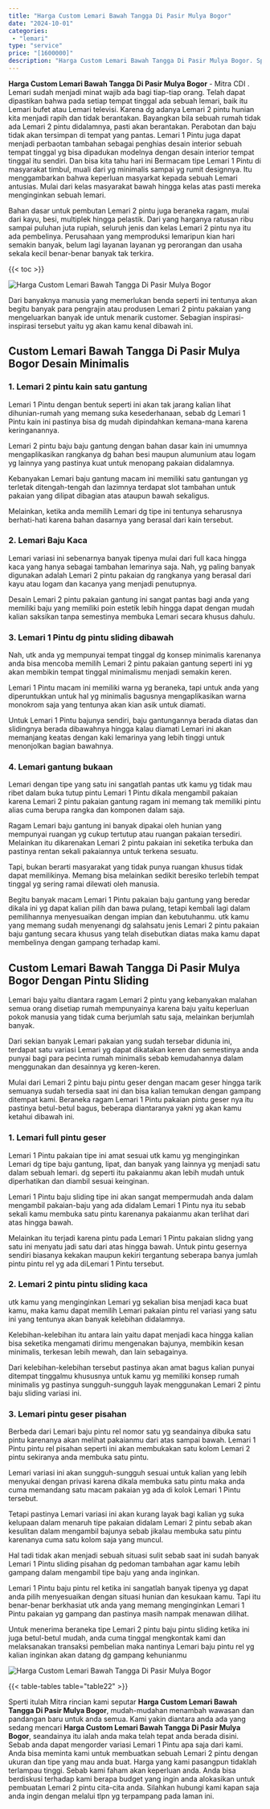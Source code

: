 ```yaml
---
title: "Harga Custom Lemari Bawah Tangga Di Pasir Mulya Bogor"
date: "2024-10-01"
categories:
 - "lemari"
type: "service"
price: "[1600000]"
description: "Harga Custom Lemari Bawah Tangga Di Pasir Mulya Bogor. Spereti itulah Mitra rincian kami seputar **Harga Custom Lemari Bawah Tangga Di Pasir Mulya Bogor**, m..."
---
```


**Harga Custom Lemari Bawah Tangga Di Pasir Mulya Bogor** - Mitra CDI . Lemari sudah menjadi minat wajib ada bagi tiap-tiap orang. Telah dapat dipastikan bahwa pada setiap tempat tinggal ada sebuah lemari, baik itu Lemari bufet atau Lemari televisi. Karena dg adanya Lemari 2 pintu hunian kita menjadi rapih dan tidak berantakan. Bayangkan bila sebuah rumah tidak ada Lemari 2 pintu didalamnya, pasti akan berantakan. Perabotan dan baju tidak akan tersimpan di tempat yang pantas. Lemari 1 Pintu juga dapat menjadi perbaotan tambahan sebagai penghias desain interior sebuah tempat tinggal yg bisa dipadukan modelnya dengan desain interior tempat tinggal itu sendiri. Dan bisa kita tahu hari ini Bermacam tipe Lemari 1 Pintu di masyarakat timbul, muali dari yg minimalis sampai yg rumit designnya. Itu menggambarkan bahwa keperluan masyarkat kepada sebuah Lemari antusias. Mulai dari kelas masyarakat bawah hingga kelas atas pasti mereka menginginkan sebuah lemari.

Bahan dasar untuk pembutan Lemari 2 pintu juga beraneka ragam, mulai dari kayu, besi, multiplek hingga pelastik. Dari yang harganya ratusan ribu sampai puluhan juta rupiah, seluruh jenis dan kelas Lemari 2 pintu nya itu ada pembelinya. Perusahaan yang memproduksi lemaripun kian hari semakin banyak, belum lagi layanan layanan yg perorangan dan usaha sekala kecil benar-benar banyak tak terkira.

{{< toc >}}

![Harga Custom Lemari Bawah Tangga Di Pasir Mulya Bogor](/images/mebel/lemari-umum-010.jpg)

Dari banyaknya manusia yang memerlukan benda seperti ini tentunya akan begitu banyak para pengrajin atau produsen Lemari 2 pintu pakaian yang mengeluarkan banyak ide untuk menarik customer. Sebagian inspirasi-inspirasi tersebut yaitu yg akan kamu kenal dibawah ini.

## Custom Lemari Bawah Tangga Di Pasir Mulya Bogor Desain Minimalis

### 1\. Lemari 2 pintu kain satu gantung

Lemari 1 Pintu dengan bentuk seperti ini akan tak jarang kalian lihat dihunian-rumah yang memang suka kesederhanaan, sebab dg Lemari 1 Pintu kain ini pastinya bisa dg mudah dipindahkan kemana-mana karena keringanannya.

Lemari 2 pintu baju baju gantung dengan bahan dasar kain ini umumnya mengaplikasikan rangkanya dg bahan besi maupun alumunium atau logam yg lainnya yang pastinya kuat untuk menopang pakaian didalamnya.

Kebanyakan Lemari baju gantung macam ini memiliki satu gantungan yg terletak ditengah-tengah dan lazimnya terdapat slot tambahan untuk pakaian yang dilipat dibagian atas ataupun bawah sekaligus.

Melainkan, ketika anda memilih Lemari dg tipe ini tentunya seharusnya berhati-hati karena bahan dasarnya yang berasal dari kain tersebut.

### 2\. Lemari Baju Kaca

Lemari variasi ini sebenarnya banyak tipenya mulai dari full kaca hingga kaca yang hanya sebagai tambahan lemarinya saja. Nah, yg paling banyak digunakan adalah Lemari 2 pintu pakaian dg rangkanya yang berasal dari kayu atau logam dan kacanya yang menjadi penutupnya.

Desain Lemari 2 pintu pakaian gantung ini sangat pantas bagi anda yang memiliki baju yang memiliki poin estetik lebih hingga dapat dengan mudah kalian saksikan tanpa semestinya membuka Lemari secara khusus dahulu.

### 3\. Lemari 1 Pintu dg pintu sliding dibawah

Nah, utk anda yg mempunyai tempat tinggal dg konsep minimalis karenanya anda bisa mencoba memilih Lemari 2 pintu pakaian gantung seperti ini yg akan membikin tempat tinggal minimalismu menjadi semakin keren.

Lemari 1 Pintu macam ini memiliki warna yg beraneka, tapi untuk anda yang diperuntukkan untuk hal yg minimalis bagusnya mengaplikasikan warna monokrom saja yang tentunya akan kian asik untuk diamati.

Untuk Lemari 1 Pintu bajunya sendiri, baju gantungannya berada diatas dan slidingnya berada dibawahnya hingga kalau diamati Lemari ini akan memanjang keatas dengan kaki lemarinya yang lebih tinggi untuk menonjolkan bagian bawahnya.

### 4\. Lemari gantung bukaan

Lemari dengan tipe yang satu ini sangatlah pantas utk kamu yg tidak mau ribet dalam buka tutup pintu Lemari 1 Pintu dikala mengambil pakaian karena Lemari 2 pintu pakaian gantung ragam ini memang tak memiliki pintu alias cuma berupa rangka dan komponen dalam saja.

Ragam Lemari baju gantung ini banyak dipakai oleh hunian yang mempunyai ruangan yg cukup tertutup atau ruangan pakaian tersediri. Melainkan itu dikarenakan Lemari 2 pintu pakaian ini seketika terbuka dan pastinya rentan sekali pakaiannya untuk terkena sesuatu.

Tapi, bukan berarti masyarakat yang tidak punya ruangan khusus tidak dapat memilikinya. Memang bisa melainkan sedikit beresiko terlebih tempat tinggal yg sering ramai dilewati oleh manusia.

Begitu banyak macam Lemari 1 Pintu pakaian baju gantung yang beredar dikala ini yg dapat kalian pilih dan bawa pulang, tetapi kembali lagi dalam pemilihannya menyesuaikan dengan impian dan kebutuhanmu. utk kamu yang memang sudah menyenangi dg salahsatu jenis Lemari 2 pintu pakaian baju gantung secara khusus yang telah disebutkan diatas maka kamu dapat membelinya dengan gampang terhadap kami.

## Custom Lemari Bawah Tangga Di Pasir Mulya Bogor Dengan Pintu Sliding

Lemari baju yaitu diantara ragam Lemari 2 pintu yang kebanyakan malahan semua orang disetiap rumah mempunyainya karena baju yaitu keperluan pokok manusia yang tidak cuma berjumlah satu saja, melainkan berjumlah banyak.

Dari sekian banyak Lemari pakaian yang sudah tersebar didunia ini, terdapat satu variasi Lemari yg dapat dikatakan keren dan semestinya anda punyai bagi para pecinta rumah minimalis sebab kemudahannya dalam menggunakan dan desainnya yg keren-keren.

Mulai dari Lemari 2 pintu baju pintu geser dengan macam geser hingga tarik semuanya sudah tersedia saat ini dan bisa kalian temukan dengan gampang ditempat kami. Beraneka ragam Lemari 1 Pintu pakaian pintu geser nya itu pastinya betul-betul bagus, beberapa diantaranya yakni yg akan kamu ketahui dibawah ini.

### 1\. Lemari full pintu geser

Lemari 1 Pintu pakaian tipe ini amat sesuai utk kamu yg menginginkan Lemari dg tipe baju gantung, lipat, dan banyak yang lainnya yg menjadi satu dalam sebuah lemari. dg seperti itu pakaianmu akan lebih mudah untuk diperhatikan dan diambil sesuai keinginan.

Lemari 1 Pintu baju sliding tipe ini akan sangat mempermudah anda dalam mengambil pakaian-baju yang ada didalam Lemari 1 Pintu nya itu sebab sekali kamu membuka satu pintu karenanya pakaianmu akan terlihat dari atas hingga bawah.

Melainkan itu terjadi karena pintu pada Lemari 1 Pintu pakaian slidng yang satu ini menyatu jadi satu dari atas hingga bawah. Untuk pintu gesernya sendiri biasanya kekakan maupun kekiri tergantung seberapa banya jumlah pintu pintu rel yg ada diLemari 1 Pintu tersebut.

### 2\. Lemari 2 pintu pintu sliding kaca

utk kamu yang menginginkan Lemari yg sekalian bisa menjadi kaca buat kamu, maka kamu dapat memilih Lemari pakaian pintu rel variasi yang satu ini yang tentunya akan banyak kelebihan didalamnya.

Kelebihan-kelebihan itu antara lain yaitu dapat menjadi kaca hingga kalian bisa seketika mengamati dirimu mengenakan bajunya, membikin kesan minimalis, terkesan lebih mewah, dan lain sebagainya.

Dari kelebihan-kelebihan tersebut pastinya akan amat bagus kalian punyai ditempat tinggalmu khususnya untuk kamu yg memiliki konsep rumah minimalis yg pastinya sungguh-sungguh layak menggunakan Lemari 2 pintu baju sliding variasi ini.

### 3\. Lemari pintu geser pisahan

Berbeda dari Lemari baju pintu rel nomor satu yg seandainya dibuka satu pintu karenanya akan melihat pakaianmu dari atas sampai bawah. Lemari 1 Pintu pintu rel pisahan seperti ini akan membukakan satu kolom Lemari 2 pintu sekiranya anda membuka satu pintu.

Lemari variasi ini akan sungguh-sungguh sesuai untuk kalian yang lebih menyukai dengan privasi karena dikala membuka satu pintu maka anda cuma memandang satu macam pakaian yg ada di kolok Lemari 1 Pintu tersebut.

Tetapi pastinya Lemari variasi ini akan kurang layak bagi kalian yg suka kelupaan dalam menaruh tipe pakaian didalam Lemari 2 pintu sebab akan kesulitan dalam mengambil bajunya sebab jikalau membuka satu pintu karenanya cuma satu kolom saja yang muncul.

Hal tadi tidak akan menjadi sebuah situasi sulit sebab saat ini sudah banyak Lemari 1 Pintu sliding pisahan dg pedoman tambahan agar kamu lebih gampang dalam mengambil tipe baju yang anda inginkan.

Lemari 1 Pintu baju pintu rel ketika ini sangatlah banyak tipenya yg dapat anda pilih menyesuaikan dengan situasi hunian dan kesukaan kamu. Tapi itu benar-benar berkhasiat utk anda yang memang menginginkan Lemari 1 Pintu pakaian yg gampang dan pastinya masih nampak menawan dilihat.

Untuk menerima beraneka tipe Lemari 2 pintu baju pintu sliding ketika ini juga betul-betul mudah, anda cuma tinggal mengkontak kami dan melaksanakan transaksi pembelian maka nantinya Lemari baju pintu rel yg kalian inginkan akan datang dg gampang kehunianmu

![Harga Custom Lemari Bawah Tangga Di Pasir Mulya Bogor](/images/mebel/lemari-buku-016.jpg)

{{< table-tables table="table22" >}}

Sperti itulah Mitra rincian kami seputar **Harga Custom Lemari Bawah Tangga Di Pasir Mulya Bogor**, mudah-mudahan menambah wawasan dan pandangan baru untuk anda semua. Kami yakin diantara anda ada yang sedang mencari **Harga Custom Lemari Bawah Tangga Di Pasir Mulya Bogor**, seandainya itu ialah anda maka telah tepat anda berada disini. Sebab anda dapat mengorder variasi Lemari 1 Pintu apa saja dari kami. Anda bisa meminta kami untuk membuatkan sebuah Lemari 2 pintu dengan ukuran dan tipe yang mau anda buat. Harga yang kami pasangpun tidaklah terlampau tinggi. Sebab kami faham akan keperluan anda. Anda bisa berdiskusi terhadap kami berapa budget yang ingin anda alokasikan untuk pembuatan Lemari 2 pintu cita-cita anda. Silahkan hubungi kami kapan saja anda ingin dengan melalui tlpn yg terpampang pada laman ini.
